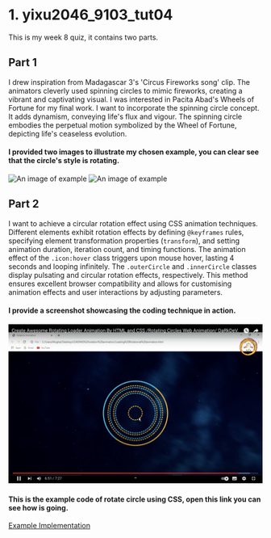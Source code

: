 # 1. yixu2046_9103_tut04
This is my week 8 quiz, it contains two parts.

## Part 1
I drew inspiration from Madagascar 3's 'Circus Fireworks song' clip. The animators cleverly used spinning circles to mimic fireworks, creating a vibrant and captivating visual. I was interested in Pacita Abad's Wheels of Fortune for my final work. I want to incorporate the spinning circle concept. It adds dynamism, conveying life's flux and vigour. The spinning circle embodies the perpetual motion symbolized by the Wheel of Fortune, depicting life's ceaseless evolution.

#### I provided two images to illustrate my chosen example, you can clear see that the circle's style is rotating.

![An image of example](assets/screenshot1.png)
![An image of example](assets/screenshot2.png)


## Part 2
I want to achieve a circular rotation effect using CSS animation techniques. Different elements exhibit rotation effects by defining `@keyframes` rules, specifying element transformation properties (`transform`), and setting animation duration, iteration count, and timing functions. The animation effect of the `.icon:hover` class triggers upon mouse hover, lasting 4 seconds and looping infinitely. The `.outerCircle` and `.innerCircle` classes display pulsating and circular rotation effects, respectively. This method ensures excellent browser compatibility and allows for customising animation effects and user interactions by adjusting parameters.

#### I provide a screenshot showcasing the coding technique in action.
![Screenshot the circle rotating](assets/screenshot3.png)

#### This is the example code of rotate circle using CSS, open this link you can see how is going.
[Example Implementation](https://codepen.io/inigoiparra/pen/Exxvzm)